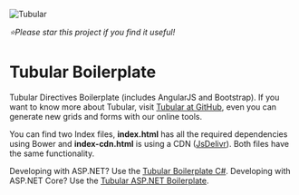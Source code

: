 ![Tubular](http://unosquare.github.io/tubular/assets/tubular.png)

*:star:Please star this project if you find it useful!*

# Tubular Boilerplate

Tubular Directives Boilerplate (includes AngularJS and Bootstrap). If you want to know more about Tubular, visit
[Tubular at GitHub](http://unosquare.github.io/tubular), even you can generate new grids and forms with our online tools.

You can find two Index files, **index.html** has all the required dependencies using Bower 
and **index-cdn.html** is using a CDN ([JsDelivr](http://www.jsdelivr.com/)). Both files have the same functionality.

Developing with ASP.NET? Use the [Tubular Boilerplate C#](https://github.com/unosquare/tubular-boilerplate-csharp).
Developing with ASP.NET Core? Use the [Tubular ASP.NET Boilerplate](https://github.com/unosquare/tubular-aspnet-core-boilerplate).

